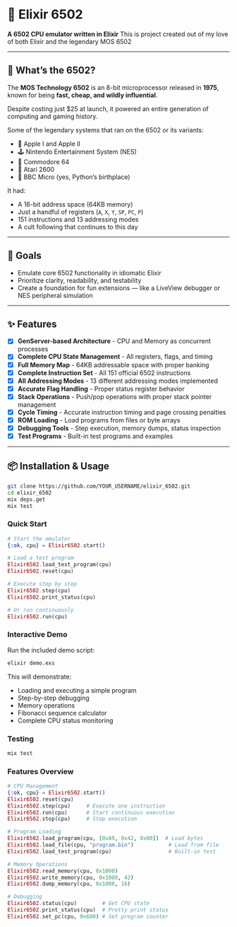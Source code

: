 # 💾 Elixir 6502

**A 6502 CPU emulator written in Elixir**
This is project created out of my love of both Elixir and the legendary MOS 6502



---

## 🧠 What’s the 6502?

The **MOS Technology 6502** is an 8-bit microprocessor released in **1975**, known for being **fast, cheap, and wildly influential**.

Despite costing just $25 at launch, it powered an entire generation of computing and gaming history.

Some of the legendary systems that ran on the 6502 or its variants:
- 🧠 Apple I and Apple II
- 🕹️ Nintendo Entertainment System (NES)
- 🎨 Commodore 64
- 🧮 Atari 2600
- 🐍 BBC Micro (yes, Python’s birthplace)

It had:
- A 16-bit address space (64KB memory)
- Just a handful of registers (`A`, `X`, `Y`, `SP`, `PC`, `P`)
- 151 instructions and 13 addressing modes
- A cult following that continues to this day

---

## 🚀 Goals

- Emulate core 6502 functionality in idiomatic Elixir
- Prioritize clarity, readability, and testability
- Create a foundation for fun extensions — like a LiveView debugger or NES peripheral simulation

---

## ✨ Features

- [x] **GenServer-based Architecture** - CPU and Memory as concurrent processes
- [x] **Complete CPU State Management** - All registers, flags, and timing
- [x] **Full Memory Map** - 64KB addressable space with proper banking
- [x] **Complete Instruction Set** - All 151 official 6502 instructions
- [x] **All Addressing Modes** - 13 different addressing modes implemented
- [x] **Accurate Flag Handling** - Proper status register behavior
- [x] **Stack Operations** - Push/pop operations with proper stack pointer management
- [x] **Cycle Timing** - Accurate instruction timing and page crossing penalties
- [x] **ROM Loading** - Load programs from files or byte arrays
- [x] **Debugging Tools** - Step execution, memory dumps, status inspection
- [x] **Test Programs** - Built-in test programs and examples

---

## 📦 Installation & Usage

```bash
git clone https://github.com/YOUR_USERNAME/elixir_6502.git
cd elixir_6502
mix deps.get
mix test
```

### Quick Start

```elixir
# Start the emulator
{:ok, cpu} = Elixir6502.start()

# Load a test program
Elixir6502.load_test_program(cpu)
Elixir6502.reset(cpu)

# Execute step by step
Elixir6502.step(cpu)
Elixir6502.print_status(cpu)

# Or run continuously
Elixir6502.run(cpu)
```

### Interactive Demo

Run the included demo script:

```bash
elixir demo.exs
```

This will demonstrate:
- Loading and executing a simple program
- Step-by-step debugging
- Memory operations
- Fibonacci sequence calculator
- Complete CPU status monitoring

### Testing

```bash
mix test
```

### Features Overview

```elixir
# CPU Management
{:ok, cpu} = Elixir6502.start()
Elixir6502.reset(cpu)
Elixir6502.step(cpu)     # Execute one instruction
Elixir6502.run(cpu)      # Start continuous execution
Elixir6502.stop(cpu)     # Stop execution

# Program Loading
Elixir6502.load_program(cpu, [0xA9, 0x42, 0x00])  # Load bytes
Elixir6502.load_file(cpu, "program.bin")           # Load from file
Elixir6502.load_test_program(cpu)                  # Built-in test

# Memory Operations
Elixir6502.read_memory(cpu, 0x1000)
Elixir6502.write_memory(cpu, 0x1000, 42)
Elixir6502.dump_memory(cpu, 0x1000, 16)

# Debugging
Elixir6502.status(cpu)        # Get CPU state
Elixir6502.print_status(cpu)  # Pretty print status
Elixir6502.set_pc(cpu, 0x600) # Set program counter
```
